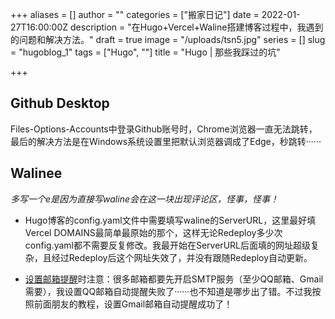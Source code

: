 +++
aliases = []
author = ""
categories = ["搬家日记"]
date = 2022-01-27T16:00:00Z
description = "在Hugo+Vercel+Waline搭建博客过程中，我遇到的问题和解决方法。"
draft = true
image = "/uploads/tsn5.jpg"
series = []
slug = "hugoblog_1"
tags = ["Hugo", ""]
title = "Hugo | 那些我踩过的坑"

+++
## Github Desktop

Files-Options-Accounts中登录Github账号时，Chrome浏览器一直无法跳转，最后的解决方法是在Windows系统设置里把默认浏览器调成了Edge，秒跳转······

## Walinee

_多写一个e是因为直接写waline会在这一块出现评论区，怪事，怪事！_

* Hugo博客的config.yaml文件中需要填写waline的ServerURL，这里最好填Vercel DOMAINS最简单最原始的那个，这样无论Redeploy多少次config.yaml都不需要反复修改。我最开始在ServerURL后面填的网址超级复杂，且经过Redeploy后这个网址失效了，并没有跟随Redeploy自动更新。


* [设置邮箱提醒]()时注意：很多邮箱都要先开启SMTP服务（至少QQ邮箱、Gmail需要），我设置QQ邮箱自动提醒失败了······也不知道是哪步出了错。不过我按照前面朋友的教程，设置Gmail邮箱自动提醒成功了！